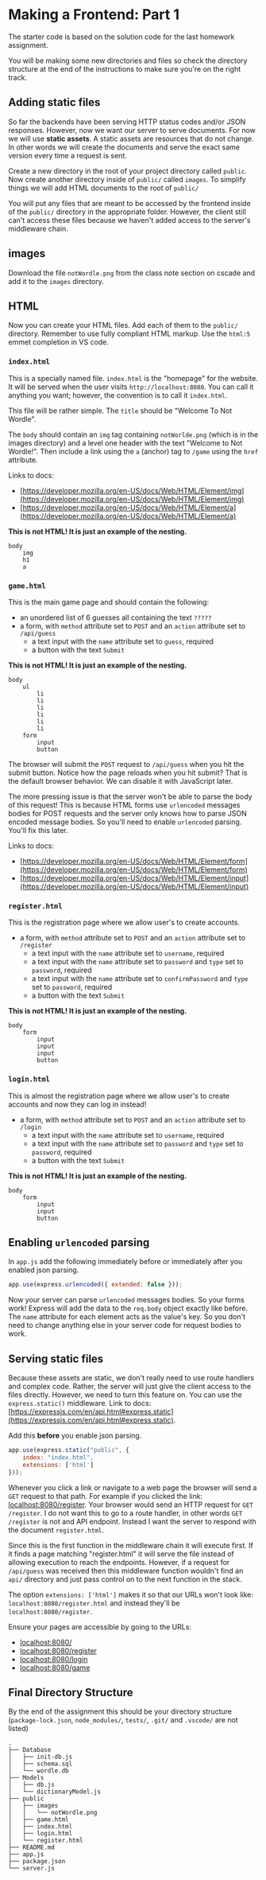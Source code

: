 # Making a Frontend: Part 1

The starter code is based on the solution code for the last homework assignment.

You will be making some new directories and files so check the directory structure at the end of the instructions to make sure you're on the right track.

## Adding static files

So far the backends have been serving HTTP status codes and/or JSON responses. However, now we want our server to serve documents. For now we will use **static assets**. A static assets are resources that do not change. In other words we will create the documents and serve the exact same version every time a request is sent. 

Create a new directory in the root of your project directory called `public`. Now create another directory inside of `public/` called `images`. To simplify things we will add HTML documents to the root of `public/`

You will put any files that are meant to be accessed by the frontend inside of the `public/` directory in the appropriate folder. However, the client still can't access these files because we haven't added access to the server's middleware chain.

## images

Download the file `notWordle.png` from the class note section on cscade and add it to the `images` directory.

## HTML

Now you can create your HTML files. Add each of them to the `public/` directory. Remember to use fully compliant HTML markup. Use the `html:5` emmet completion in VS code.

### `index.html`

This is a specially named file. `index.html` is the "homepage" for the website. It will be served when the user visits `http://localhost:8080`. You can call it anything you want; however, the convention is to call it `index.html`.

This file will be rather simple. The `title` should be "Welcome To Not Wordle".

The `body` should contain an `img` tag containing `notWorlde.png` (which is in the images directory) and a level one header with the text "Welcome to Not Wordle!". Then include a link using the `a` (anchor) tag to `/game` using the `href` attribute.

Links to docs:

- [https://developer.mozilla.org/en-US/docs/Web/HTML/Element/img](https://developer.mozilla.org/en-US/docs/Web/HTML/Element/img)
- [https://developer.mozilla.org/en-US/docs/Web/HTML/Element/a](https://developer.mozilla.org/en-US/docs/Web/HTML/Element/a)

**This is not HTML! It is just an example of the nesting.**
```
body
    img
    h1
    a
```

### `game.html`

This is the main game page and should contain the following:
- an unordered list of 6 guesses all containing the text `?????`
- a form, with `method` attribute set to `POST` and an `action` attribute set to `/api/guess`
  - a text input with the `name` attribute set to `guess`, required
  - a button with the text `Submit`

**This is not HTML! It is just an example of the nesting.**
```
body
    ul
        li
        li
        li
        li
        li
        li
    form 
        input
        button
```

The browser will submit the `POST` request to `/api/guess` when you hit the submit button. Notice how the page reloads when you hit submit? That is the default browser behavior. We can disable it with JavaScript later.

The more pressing issue is that the server won't be able to parse the body of this request! This is because HTML forms use `urlencoded` messages bodies for POST requests and the server only knows how to parse JSON encoded message bodies. So you'll need to enable `urlencoded` parsing. You'll fix this later.

Links to docs:

- [https://developer.mozilla.org/en-US/docs/Web/HTML/Element/form](https://developer.mozilla.org/en-US/docs/Web/HTML/Element/form)
- [https://developer.mozilla.org/en-US/docs/Web/HTML/Element/input](https://developer.mozilla.org/en-US/docs/Web/HTML/Element/input)


### `register.html`

This is the registration page where we allow user's to create accounts.

- a form, with `method` attribute set to `POST` and an `action` attribute set to `/register`
  - a text input with the `name` attribute set to `username`, required
  - a text input with the `name` attribute set to `password` and `type` set to `password`, required
  - a text input with the `name` attribute set to `confirmPassword` and `type` set to `password`, required
  - a button with the text `Submit`

**This is not HTML! It is just an example of the nesting.**
```
body
    form 
        input
        input
        input
        button
```

### `login.html`

This is almost the registration page where we allow user's to create accounts and now they can log in instead!

- a form, with `method` attribute set to `POST` and an `action` attribute set to `/login`
  - a text input with the `name` attribute set to `username`, required
  - a text input with the `name` attribute set to `password` and `type` set to `password`, required
  - a button with the text `Submit`

**This is not HTML! It is just an example of the nesting.**
```
body
    form 
        input
        input
        button
```

## Enabling `urlencoded` parsing

In `app.js` add the following immediately before or immediately after you enabled json parsing.

```js
app.use(express.urlencoded({ extended: false }));
```

Now your server can parse `urlencoded` messages bodies. So your forms work! Express will add the data to the `req.body` object exactly like before. The `name` attribute for each element acts as the value's key. So you don't need to change anything else in your server code for request bodies to work.

## Serving static files

Because these assets are static, we don't really need to use route handlers and complex code. Rather, the server will just give the client access to the files directly. However, we need to turn this feature on. You can use the `express.static()` middleware. Link to docs: [https://expressjs.com/en/api.html#express.static](https://expressjs.com/en/api.html#express.static).

Add this **before** you enable json parsing. 

```js
app.use(express.static("public", {
    index: "index.html",
    extensions: ['html']
}));
```

Whenever you click a link or navigate to a web page the browser will send a `GET` request to that path. For example if you clicked the link: [localhost:8080/register](localhost:8080/register). Your browser would send an HTTP request for `GET /register`. I do not want this to go to a route handler, in other words `GET /register` is not and API endpoint. Instead I want the server to respond with the document `register.html`.

Since this is the first function in the middleware chain it will execute first. If it finds a page matching "register.html" it will serve the file instead of allowing execution to reach the endpoints. However, if a request for `/api/guess` was received then this middleware function wouldn't find an `api/` directory and just pass control on to the next function in the stack.

The option `extensions: ['html']` makes it so that our URLs won't look like: `localhost:8080/register.html` and instead they'll be `localhost:8080/register`.

Ensure your pages are accessible by going to the URLs:
- [localhost:8080/](localhost:8080/)
- [localhost:8080/register](localhost:8080/register)
- [localhost:8080/login](localhost:8080/login)
- [localhost:8080/game](localhost:8080/game)

## Final Directory Structure

By the end of the assignment this should be your directory structure (`package-lock.json`, `node_modules/`, `tests/`, `.git/` and `.vscode/` are not listed)

```
.
├── Database
│   ├── init-db.js
│   ├── schema.sql
│   └── wordle.db
├── Models
│   ├── db.js
│   └── dictionaryModel.js
├── public
│   ├── images
│   │   └── notWordle.png
│   ├── game.html
│   ├── index.html
│   ├── login.html
│   └── register.html
├── README.md
├── app.js
├── package.json
└── server.js
```